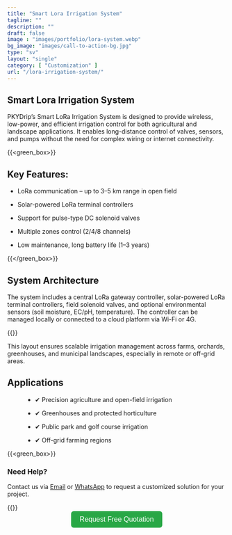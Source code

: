 ```yaml
---
title: "Smart Lora Irrigation System"
tagline: ""
description: ""
draft: false
image : "images/portfolio/lora-system.webp"
bg_image: "images/call-to-action-bg.jpg"
type: "sv"
layout: "single"
category: [ "Customization" ]
url: "/lora-irrigation-system/"
---
```



## Smart Lora Irrigation System


PKYDrip’s Smart LoRa Irrigation System is designed to provide wireless, low-power, and efficient irrigation control for both agricultural and landscape applications. It enables long-distance control of valves, sensors, and pumps without the need for complex wiring or internet connectivity.

{{<green_box>}}
## Key Features: 


  - LoRa communication – up to 3–5 km range in open field


  - Solar-powered LoRa terminal controllers


  - Support for pulse-type DC solenoid valves


  - Multiple zones control (2/4/8 channels)


  - Low maintenance, long battery life (1–3 years)

  
{{</green_box>}}


## System Architecture


The system includes a central LoRa gateway controller, solar-powered LoRa terminal controllers, field solenoid valves, and optional environmental sensors (soil moisture, EC/pH, temperature). The controller can be managed locally or connected to a cloud platform via Wi-Fi or 4G.


{{<centerimg src="/images/solution/lora-system.webp" alt="LoRa System Overview">}}


This layout ensures scalable irrigation management across farms, orchards, greenhouses, and municipal landscapes, especially in remote or off-grid areas.


## Applications


<div style="margin-left: 40px;">


  - ✔ Precision agriculture and open-field irrigation


  - ✔ Greenhouses and protected horticulture


  - ✔ Public park and golf course irrigation

  
  - ✔ Off-grid farming regions


</div>



{{<green_box>}}
<div>
  <h3>Need Help?</h3>
  <p>Contact us via
  <a href="mailto:info@pky-dripirrigation.com">Email</a> or 
  <a href="https://wa.me/8617395297329" target="_blank">WhatsApp</a> to request a customized solution for your project.</p>
</div>
{{</green_box>}}


<div align="center">
  <a href="https://wa.me/+8617395297329" target="_blank" style="
    display: inline-block;
    background-color: #28a745;
    color: white;
    padding: 10px 20px;
    font-size: 16px;
    border-radius: 6px;
    text-decoration: none;
    font-family: sans-serif;
  ">
    Request Free Quotation
  </a>
</div>